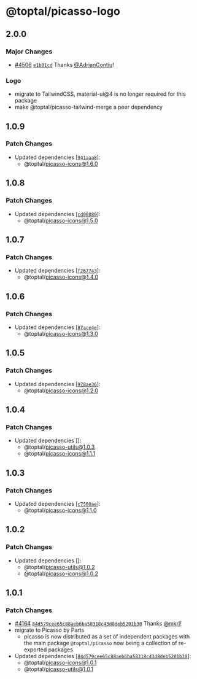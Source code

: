 # @toptal/picasso-logo

## 2.0.0

### Major Changes

- [#4506](https://github.com/toptal/picasso/pull/4506) [`e1b01cd`](https://github.com/toptal/picasso/commit/e1b01cd6e9526a9c2fc51cf9730b40d4d6ceb4cd) Thanks [@AdrianContiu](https://github.com/AdrianContiu)!

### Logo

- migrate to TailwindCSS, material-ui@4 is no longer required for this package
- make @toptal/picasso-tailwind-merge a peer dependency

## 1.0.9

### Patch Changes

- Updated dependencies [[`941aaa8`](https://github.com/toptal/picasso/commit/941aaa827318acc969968b1b770ddb5bb63471a7)]:
  - @toptal/picasso-icons@1.6.0

## 1.0.8

### Patch Changes

- Updated dependencies [[`cd00880`](https://github.com/toptal/picasso/commit/cd008802e9701bb6574b3354f9d6e95c6ffc61ed)]:
  - @toptal/picasso-icons@1.5.0

## 1.0.7

### Patch Changes

- Updated dependencies [[`f267743`](https://github.com/toptal/picasso/commit/f2677435e4e43253d87d5bb4105f0bb540dca56e)]:
  - @toptal/picasso-icons@1.4.0

## 1.0.6

### Patch Changes

- Updated dependencies [[`87ace4e`](https://github.com/toptal/picasso/commit/87ace4e92a7ec66d5312ac62cefffc41cb0899a0)]:
  - @toptal/picasso-icons@1.3.0

## 1.0.5

### Patch Changes

- Updated dependencies [[`978ae36`](https://github.com/toptal/picasso/commit/978ae36fa8e0306ecbffdddf1a725dc0997c3d6e)]:
  - @toptal/picasso-icons@1.2.0

## 1.0.4

### Patch Changes

- Updated dependencies []:
  - @toptal/picasso-utils@1.0.3
  - @toptal/picasso-icons@1.1.1

## 1.0.3

### Patch Changes

- Updated dependencies [[`c7560ae`](https://github.com/toptal/picasso/commit/c7560aed9dd41bb458c5532608ddd542890523e5)]:
  - @toptal/picasso-icons@1.1.0

## 1.0.2

### Patch Changes

- Updated dependencies []:
  - @toptal/picasso-utils@1.0.2
  - @toptal/picasso-icons@1.0.2

## 1.0.1

### Patch Changes

- [#4164](https://github.com/toptal/picasso/pull/4164) [`84d579cee65c88aeb6ba58318c43d8deb5201b30`](https://github.com/toptal/picasso/commit/84d579cee65c88aeb6ba58318c43d8deb5201b30) Thanks [@mkrl](https://github.com/mkrl)!
- migrate to Picasso by Parts
  - picasso is now distributed as a set of independent packages with the main package `@toptal/picasso` now being a collection of re-exported packages
- Updated dependencies [[`84d579cee65c88aeb6ba58318c43d8deb5201b30`](https://github.com/toptal/picasso/commit/84d579cee65c88aeb6ba58318c43d8deb5201b30)]:
  - @toptal/picasso-icons@1.0.1
  - @toptal/picasso-utils@1.0.1
